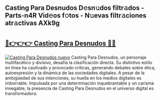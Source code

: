 ## Casting Para Desnudos D𝚎sn𝚞dos filtr𝚊dos - Parts-n4R Vid𝚎os f𝚘tos - N𝚞evas filtr𝚊ciones atr𝚊ctivas AXk9g

# <h2><a href="http://mb1104l.tromn.icu/?c=Casting+Para+Desnudos">🔗👉👉👉 Casting Para Desnudos 🔗🔗</a></h2>

[![Casting Para Desnudos nuevo](https://i.imgur.com/pEAQMta.gif)](http://mb1104l.tromn.icu/?c=Casting+Para+Desnudos)
Casting Para Desnudos, un personaje multifacético y divisivo, desafía la clasificación directa. Su distintivo estilo en línea ha cautivado y provocado críticas, generando debates sobre ética, autoexpresión y la dinámica de las sociedades digitales. A pesar de la ambigüedad de sus intenciones, su huella en los medios digitales es imborrable. Impulsada por una determinación inquebrantable y un carisma innegable, la presencia de Casting Para Desnudos en el universo digital es transformadora.
